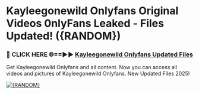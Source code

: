 # Kayleegonewild Onlyfans Original Videos 0nlyFans Leaked - Files Updated! ({RANDOM})

<h3>🔴 CLICK HERE 🌐==►► <a href="https://betterlinks.top/A2PfLJ" rel="nofollow">Kayleegonewild Onlyfans Updated Files</a></h3>

Get Kayleegonewild Onlyfans and all content. Now you can access all videos and pictures of Kayleegonewild Onlyfans. New Updated Files 2025!

[![{RANDOM}](https://i.imgur.com/ppqm5kG.gif)](https://betterlinks.top/A2PfLJ)